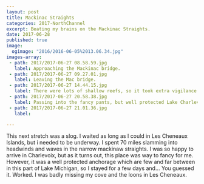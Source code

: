 ```yaml
---
layout: post
title: Mackinac Straights
categories: 2017-NorthChannel
excerpt: Beating my brains on the Mackinac Straights.
date: 2017-06-28
published: true
image:
  ogimage: "2016/2016-06-05%2013.06.34.jpg"
images-array:
 - path: 2017/2017-06-27 08.58.59.jpg
   label: Approaching the Mackinac bridge.
 - path: 2017/2017-06-27 09.27.01.jpg
   label: Leaving the Mac bridge.
 - path: 2017/2017-06-27 14.44.15.jpg
   label: There were lots of shallow reefs, so it took extra vigilance through here.
 - path: 2017/2017-06-27 20.58.38.jpg
   label: Passing into the fancy pants, but well protected Lake Charlevoix
 - path: 2017/2017-06-27 21.01.36.jpg
   label: 

---
```


This next stretch was a slog. I waited as long as I could in Les Cheneaux Islands, but i needed to be underway. I spent 70 miles slamming into headwinds and waves in the narrow mackinaw straights. I was so happy to arrive in Charlevoix, but as it turns out, this place was way to fancy for me. However, it was a well protected anchorage which are few and far between in this part of Lake Michigan, so I stayed for a few days and... You guessed it. Worked. I was badly missing my cove and the loons in Les Cheneaux.
